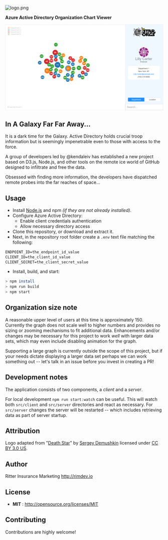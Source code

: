 ![logo.png](logo.png)

**Azure Active Directory Organization Chart Viewer**

![example.png](example.png)

## In A Galaxy Far Far Away...

It is a dark time for the Galaxy. Active Directory holds crucial troop information but is seemingly impenetrable even to those with access to the force.

A group of developers led by @kendaleiv has established a new project based on D3.js, Node.js, and other tools on the remote ice world of GitHub designed to infiltrate and free the data.

Obsessed with finding more information, the developers have dispatched remote probes into the far reaches of space...

## Usage

- Install [Node.js](https://nodejs.org) and npm *(if they are not already installed)*.
- Configure Azure Active Directory:
  - Enable client credentials authentication
  - Allow necessary directory access
- Clone this repository, or download and extract it.
- Next, in the repository root folder create a `.env` text file matching the following:

```
ENDPOINT_ID=the_endpoint_id_value
CLIENT_ID=the_client_id_value
CLIENT_SECRET=the_client_secret_value
```

- Install, build, and start:

```sh
> npm install
> npm run build
> npm start
```

## Organization size note

A reasonable upper level of users at this time is approximately 150. Currently the graph does not scale well to higher numbers and provides no sizing or zooming mechanisms to fit additional data. Enhancements and/or changes may be necessary for this project to work *well* with larger data sets, which may even include disabling animation for the graph.

Supporting a large graph is currently outside the scope of this project, but if your needs dictate displaying a larger data set perhaps we can work something out -- let's talk in an issue before you invest in creating a PR!

## Development notes

The application consists of two components, a *client* and a *server*.

For local development `npm run start:watch` can be useful. This will watch both `src/client` and `src/server` directories and react as necessary. For `src/server` changes the server will be restarted -- which includes retrieving data as part of server startup.

## Attribution

Logo adapted from "[Death Star](https://thenounproject.com/term/death-star/191002/)" by [Sergey Demushkin](https://thenounproject.com/mockturtle/) licensed under [CC BY 3.0 US](https://creativecommons.org/licenses/by/3.0/us/).

## Author

Ritter Insurance Marketing http://rimdev.io

## License

- **MIT** : http://opensource.org/licenses/MIT

## Contributing

Contributions are highly welcome!
